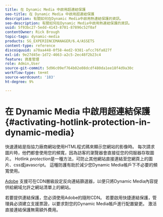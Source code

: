 ```yaml
---
title: 在 Dynamic Media 中啟用超連結保護
seo-title: 在 Dynamic Media 中啟用超連結保護
description: 有關如何在Dynamic Media中啟用熱連結保護的資訊。
seo-description: 有關如何在Dynamic Media中啟用熱連結保護的資訊。
uuid: 5f93bc27-5edd-4143-8701-87896c52f0af
contentOwner: Rick Brough
topic-tags: dynamic-media
products: SG_EXPERIENCEMANAGER/6.4/ASSETS
content-type: reference
discoiquuid: a70aa448-0f58-4ed2-9381-afcc76fa827f
exl-id: 9e27d45e-1d72-4663-a2c5-2ec48f2b23c4
feature: 資產管理
role: Admin,User
source-git-commit: 5d96c09ef764b02e08dcdf480da1ee18f4d9a30c
workflow-type: tm+mt
source-wordcount: '183'
ht-degree: 9%

---
```


# 在 Dynamic Media 中啟用超連結保護 {#activating-hotlink-protection-in-dynamic-media}

快速連結是指協力廠商網站使用HTML程式碼來顯示您網站的影像時。 每次請求圖片時，他們都會使用您的頻寬，因為訪客的瀏覽器會直接從您的伺服器存取圖片。 Hotlink *protection*&#x200B;是一種方法，可防止其他網站直接連結至您網頁上的圖片、css或javascript。 這種防護有助於減少您Dynamic Media帳戶下不必要的頻寬使用。

[Adobe](https://helpx.adobe.com/support.html) 支援可在CDN層級設定反向連結篩選器，以便只將Dynamic Media內容提供給網域允許之網站清單上的網站。

若要提供連結保護，您必須使用Adobe的隨附CDN。 若要啟用快捷連結保護，管理員必須建立支援票證，以要求對您的Dynamic Media帳戶進行配置變更。 激活直接連結保護無需額外費用。
